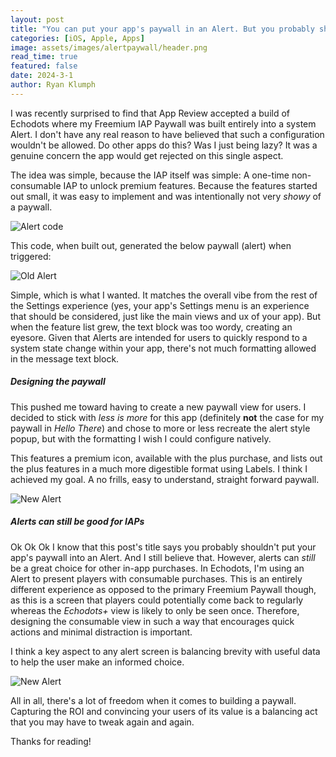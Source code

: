 ```yaml
---
layout: post
title: "You can put your app's paywall in an Alert. But you probably shouldn’t"
categories: [iOS, Apple, Apps]
image: assets/images/alertpaywall/header.png
read_time: true
featured: false
date: 2024-3-1
author: Ryan Klumph
---
```


I was recently surprised to find that App Review accepted a build of Echodots where my Freemium IAP Paywall was built entirely into a system Alert. I don't have any real reason to have believed that such a configuration wouldn't be allowed. Do other apps do this? Was I just being lazy? It was a genuine concern the app would get rejected on this single aspect.  

The idea was simple, because the IAP itself was simple: A one-time non-consumable IAP to unlock premium features. Because the features started out small, it was easy to implement and was intentionally not very *showy* of a paywall.  

![Alert code](/assets/images/alertpaywall/alert-code.png)

This code, when built out, generated the below paywall (alert) when triggered:  

![Old Alert](/assets/images/alertpaywall/old.png)

Simple, which is what I wanted. It matches the overall vibe from the rest of the Settings experience (yes, your app's Settings menu is an experience that should be considered, just like the main views and ux of your app). But when the feature list grew, the text block was too wordy, creating an eyesore. Given that Alerts are intended for users to quickly respond to a system state change within your app, there's not much formatting allowed in the message text block. 

##### Designing the paywall
This pushed me toward having to create a new paywall view for users. I decided to stick with *less is more* for this app (definitely **not** the case for my paywall in *Hello There*) and chose to more or less recreate the alert style popup, but with the formatting I wish I could configure natively.  

This features a premium icon, available with the plus purchase, and lists out the plus features in a much more digestible format using Labels. I think I achieved my goal. A no frills, easy to understand, straight forward paywall.

![New Alert](/assets/images/alertpaywall/new.png)

##### Alerts can still be good for IAPs
Ok Ok Ok I know that this post's title says you probably shouldn't put your app's paywall into an Alert. And I still believe that. However, alerts can *still* be a great choice for other in-app purchases. In Echodots, I'm using an Alert to present players with consumable purchases. This is an entirely different experience as opposed to the primary Freemium Paywall though, as this is a screen that players could potentially come back to regularly whereas the *Echodots+* view is likely to only be seen once. Therefore, designing the consumable view in such a way that encourages quick actions and minimal distraction is important. 

I think a key aspect to any alert screen is balancing brevity with useful data to help the user make an informed choice.  

![New Alert](/assets/images/alertpaywall/consumable.png)

All in all, there's a lot of freedom when it comes to building a paywall. Capturing the ROI and convincing your users of its value is a balancing act that you may have to tweak again and again. 

Thanks for reading!